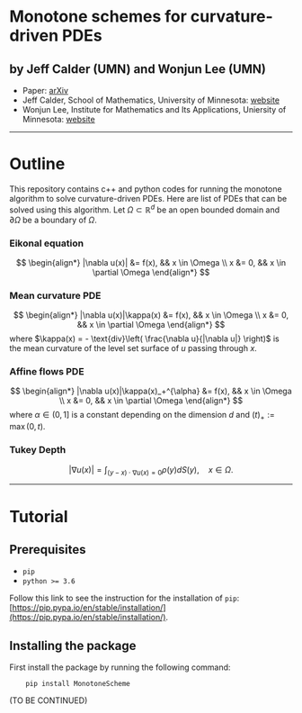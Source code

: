 # Monotone schemes for curvature-driven PDEs

## by Jeff Calder (UMN)  and Wonjun Lee (UMN)

- Paper: [arXiv](.)
- Jeff Calder, School of Mathematics, University of Minnesota: [website](https://www-users.cse.umn.edu/~jwcalder/)
- Wonjun Lee, Institute for Mathematics and Its Applications, Uniersity of Minnesota: [website](https://wonjunee.github.io)

---
# Outline
This repository contains c++ and python codes for running the monotone algorithm to solve curvature-driven PDEs. Here are list of PDEs that can be solved using this algorithm. Let $\Omega \subset \mathbb{R}^d$ be an open bounded domain and $\partial \Omega$ be a boundary of $\Omega$.

### Eikonal equation
$$
\begin{align*}
     |\nabla u(x)| &= f(x), && x \in \Omega \\
     x &= 0, && x \in \partial \Omega 
\end{align*}
$$
### Mean curvature PDE
$$
\begin{align*} 
    |\nabla u(x)|\kappa(x) &= f(x), && x \in \Omega \\
    x &= 0, && x \in \partial \Omega 
\end{align*}
$$
where $\kappa(x) = - \text{div}\left( \frac{\nabla u}{|\nabla u|} \right)$ is the mean curvature of the level set surface of $u$ passing through $x$.

### Affine flows PDE
$$
\begin{align*} 
    |\nabla u(x)|\kappa(x)_+^{\alpha} &= f(x), && x \in \Omega \\
    x &= 0, && x \in \partial \Omega 
\end{align*}
$$
where $\alpha \in (0,1]$ is a constant depending on the dimension $d$ and $(t)_+ := \max(0,t)$.

### Tukey Depth
$$ |\nabla u(x)| = \int_{(y-x)\cdot \nabla u(x) = 0} \rho(y) dS(y), \quad x \in \Omega.$$



---
# Tutorial

## Prerequisites

- `pip`
- `python >= 3.6`

Follow this link to see the instruction for the installation of `pip`: [https://pip.pypa.io/en/stable/installation/](https://pip.pypa.io/en/stable/installation/).


## Installing the package

First install the package by running the following command:
```
    pip install MonotoneScheme
```

(TO BE CONTINUED)